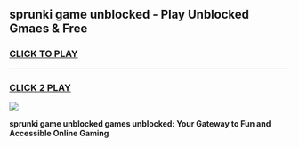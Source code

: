 
## sprunki game unblocked - Play Unblocked Gmaes & Free
<h3>
<a href="https://news.freeplayer.one?title=sprunki_game_unblocked&ref=23F">CLICK TO PLAY</a></h3>
<hr>

<h3>
<a href="https://news.freeplayer.one?title=sprunki_game_unblocked&ref=23F">CLICK 2 PLAY</a>
  
</h3>

<a href="https://news.freeplayer.one?title=sprunki_game_unblocked&ref=23F/"><img src="https://clearcache.store/games.png"></a>


**sprunki game unblocked games unblocked: Your Gateway to Fun and Accessible Online Gaming**

